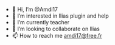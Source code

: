 - 👋 Hi, I’m @Amdi17
- 👀 I’m interested in Ilias plugin and help
- 🌱 I’m currently teacher
- 💞️ I’m looking to collaborate on Ilias
- 📫 How to reach me amdi17@free.fr

<!---
Amdi17/Amdi17 is a ✨ special ✨ repository because its `README.md` (this file) appears on your GitHub profile.
You can click the Preview link to take a look at your changes.
--->
